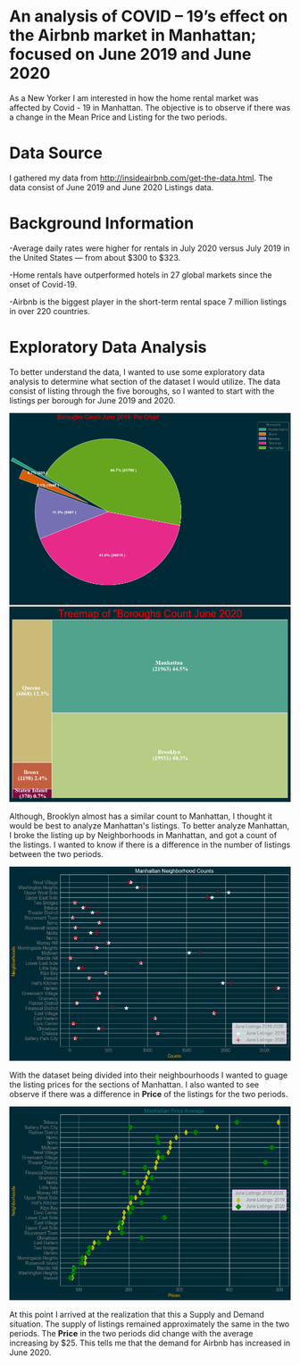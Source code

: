 # An analysis of COVID – 19’s effect on the Airbnb market in Manhattan; focused on June 2019 and June 2020
As a New Yorker I am interested in how the home rental market was affected by Covid - 19 in Manhattan. 
The objective is to observe if there was a change in the Mean Price and Listing for the two periods. 

# Data Source 
I gathered my data from http://insideairbnb.com/get-the-data.html.
The data consist of June 2019 and June 2020 Listings data.

# Background Information
-Average daily rates were higher for rentals in July 2020 versus July 2019 in the United States — from about $300 to $323. 

-Home rentals have outperformed hotels in 27 global markets since the onset of Covid-19.

-Airbnb is the biggest player in the short-term rental space 7 million listings in over 220 countries.

# Exploratory Data Analysis

To better understand the data, I wanted to use some exploratory data analysis to determine what section of the dataset I  would utilize.
The data consist of listing through the five boroughs, so I wanted to start with the listings per borough for June 2019 and 2020.

![image](https://github.com/jonathanl1220/AirbnbCovidAnalysis/blob/master/img/PieChartJune2019.png)
![image](https://github.com/jonathanl1220/AirbnbCovidAnalysis/blob/master/img/Treemap%20June%202020.png)

Although, Brooklyn almost has a similar count to Manhattan, I thought it would be best to analyze Manhattan's listings. To better analyze Manhattan, I broke the listing up by Neighborhoods  in Manhattan, and got a count of the listings. I wanted to know if there is a difference  in the number of listings between the two periods.

![image](https://github.com/jonathanl1220/AirbnbCovidAnalysis/blob/master/img/ManhattanListingScatter.png)

With the dataset being divided into their neighbourhoods I wanted to guage the listing prices for the sections of Manhattan. I also wanted to see observe if there was a difference in **Price** of the listings for the two periods. 

![image](https://github.com/jonathanl1220/AirbnbCovidAnalysis/blob/master/img/ManhattanScatterJunePrice.png)

At this point I arrived at the realization that this a Supply and Demand situation. The supply of listings remained  approximately the same in the two periods. The **Price** in the two periods did change with the average increasing by $25. This tells me that the demand for Airbnb has increased in June 2020.
